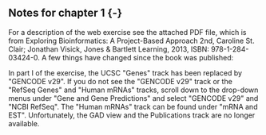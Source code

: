 ## Notes for chapter 1 {-}

For a description of the web exercise see the attached PDF file, which is from Exploring Bioinformatics: A Project-Based Approach 2nd, Caroline St. Clair; Jonathan Visick, Jones & Bartlett Learning, 2013, ISBN: 978-1-284-03424-0. A few things have changed since the book was published: 

In part I of the exercise, the UCSC "Genes" track has been replaced by "GENCODE v29". If you do not see the "GENCODE v29" track or the "RefSeq Genes" and "Human mRNAs" tracks, scroll down to the drop-down menus under "Gene and Gene Predictions" and select "GENCODE v29" and "NCBI RefSeq". The "Human mRNAs" track can be found under "mRNA and EST". Unfortunately, the GAD view and the Publications track are no longer available.

